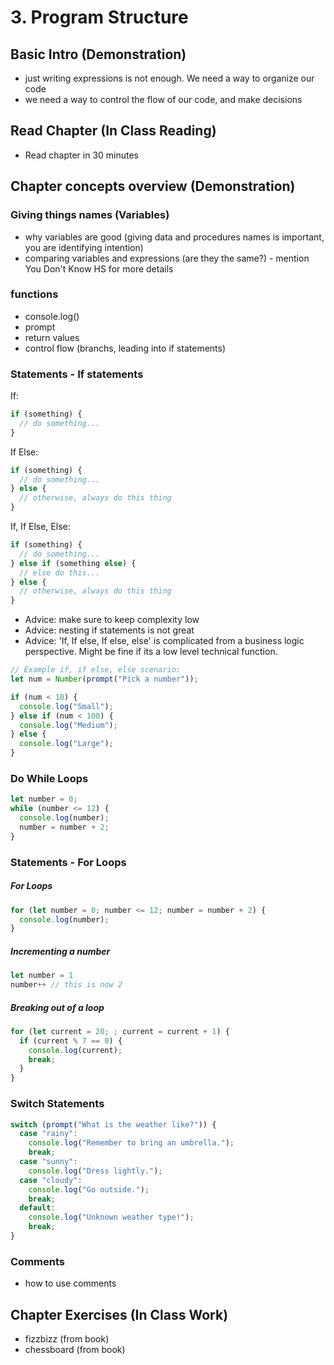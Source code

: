 # 3. Program Structure

## Basic Intro (Demonstration)

-   just writing expressions is not enough. We need a way to organize our code
-   we need a way to control the flow of our code, and make decisions

## Read Chapter (In Class Reading)

-   Read chapter in 30 minutes

## Chapter concepts overview (Demonstration)

### Giving things names (Variables)

-   why variables are good (giving data and procedures names is important, you are identifying intention)
-   comparing variables and expressions (are they the same?) - mention You Don't Know HS for more details

### functions

-   console.log()
-   prompt
-   return values
-   control flow (branchs, leading into if statements)

### Statements - If statements

If:
```js
if (something) {
  // do something...
}

```
If Else:
```js
if (something) {
  // do something...
} else {
  // otherwise, always do this thing
}
```

If, If Else, Else:
```js
if (something) {
  // do something...
} else if (something else) {
  // else do this...
} else {
  // otherwise, always do this thing
}
```
-   Advice: make sure to keep complexity low
-   Advice: nesting if statements is not great
- Advice: 'If, If else, If else, else' is complicated from a business logic perspective. Might be fine if its a low level technical function.

```js
// Example if, if else, else scenario:
let num = Number(prompt("Pick a number"));

if (num < 10) {
  console.log("Small");
} else if (num < 100) {
  console.log("Medium");
} else {
  console.log("Large");
}
```

### Do While Loops
```js
let number = 0;
while (number <= 12) {
  console.log(number);
  number = number + 2;
}
```

### Statements - For Loops

##### For Loops
```js
for (let number = 0; number <= 12; number = number + 2) {
  console.log(number);
}
```
##### Incrementing a number
```js
let number = 1
number++ // this is now 2
```

##### Breaking out of a loop
```js
for (let current = 20; ; current = current + 1) {
  if (current % 7 == 0) {
    console.log(current);
    break;
  }
}
```

### Switch Statements

```js
switch (prompt("What is the weather like?")) {
  case "rainy":
    console.log("Remember to bring an umbrella.");
    break;
  case "sunny":
    console.log("Dress lightly.");
  case "cloudy":
    console.log("Go outside.");
    break;
  default:
    console.log("Unknown weather type!");
    break;
}

```

### Comments

-   how to use comments

## Chapter Exercises (In Class Work)

-   fizzbizz (from book)
-   chessboard (from book)
